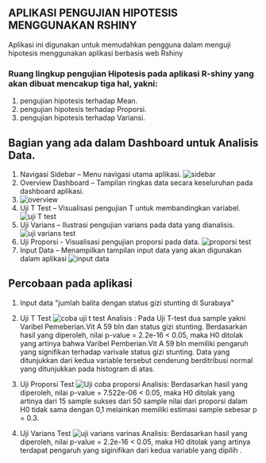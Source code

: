 ## APLIKASI PENGUJIAN HIPOTESIS MENGGUNAKAN RSHINY 
Aplikasi ini digunakan untuk memudahkan pengguna dalam menguji hipotesis menggunakan aplikasi berbasis web Rshiny

### Ruang lingkup pengujian Hipotesis pada aplikasi R-shiny yang akan dibuat mencakup tiga hal, yakni: 
1.	pengujian hipotesis terhadap Mean.
2.	pengujian hipotesis terhadap Proporsi.
3.	pengujian hipotesis terhadap Variansi.

## Bagian yang ada dalam Dashboard untuk Analisis Data.
1. Navigasi Sidebar – Menu navigasi utama aplikasi.
   ![sidebar](https://github.com/user-attachments/assets/2bdcd63b-d51d-4baf-be49-7b227f9c9f96)
2. Overview Dashboard – Tampilan ringkas data secara keseluruhan pada dashboard aplikasi.
3. ![overview](https://github.com/user-attachments/assets/7f0c7524-0975-419b-b49c-c7fe7668c073)
4. Uji T Test – Visualisasi pengujian T untuk membandingkan variabel.
   ![uji T test](https://github.com/user-attachments/assets/66e7ae0d-d437-4d74-860b-05ef999dc930)
5. Uji Varians – Ilustrasi pengujian varians pada data yang dianalisis.
   ![uji varians test](https://github.com/user-attachments/assets/b2ac7603-c95d-44b4-bfa0-9b7044fe9618)
6. Uji Proporsi - Visualisasi pengujian proporsi pada data.
   ![proporsi test](https://github.com/user-attachments/assets/8925c378-8c56-4abd-80fb-4cacad25f15c)
7. Input Data – Menampilkan tampilan input data yang akan digunakan dalam aplikasi
   ![input data](https://github.com/user-attachments/assets/04b93b97-a5f4-46ca-b3c4-bd6fab2c1242)

## Percobaan pada aplikasi
1. Input data "jumlah balita dengan status gizi stunting di Surabaya"
   
2. Uji T Test
   ![coba uji t test](https://github.com/user-attachments/assets/5431f0c2-f04d-4c93-b135-ab78f9c85b86)
   Analisis :
   Pada Uji T-test dua sample yakni Varibel Pemeberian.Vit A 59 bln dan status gizi stunting. Berdasarkan hasil yang diperoleh, nilai p-value = 2.2e-16 < 0.05, maka H0 ditolak yang artinya bahwa Varibel Pemberian.Vit A 59 bln memiliki pengaruh yang signifikan terhadap varivale status gizi stunting. Data yang ditunjukkan dari kedua variable tersebut cenderung berditribusi normal yang ditunjukkan pada histogram di atas.

3. Uji Proporsi Test
   ![Uji coba proporsi](https://github.com/user-attachments/assets/a0d6560f-05f3-4cdd-941c-9c199a0a02b0)
   Analisis:
   Berdasarkan hasil yang diperoleh, nilai p-value = 7.522e-06 < 0.05, maka H0 ditolak yang artinya dari 15 sample sukses dari 50 sample nilai dari proporsi dalam H0 tidak sama dengan 0,1 melainkan memiliki estimasi sample sebesar p = 0.3.

4. Uji Varians Test
   ![uji varians varinas](https://github.com/user-attachments/assets/2e5a3945-60ce-471b-863c-47d186c9a469)
   Analisis:
   Berdasarkan hasil yang diperoleh, nilai p-value = 2.2e-16 < 0.05, maka H0 ditolak yang artinya terdapat pengaruh yang siginifikan dari kedua variable yang dipilih .
